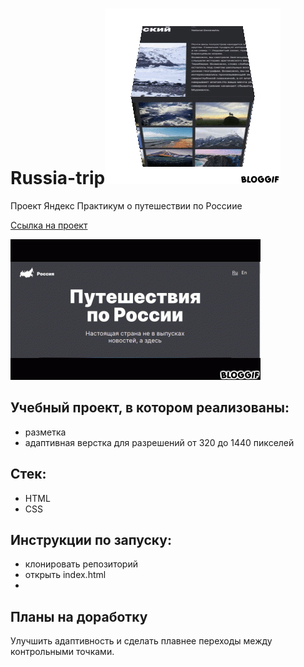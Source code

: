 # Russia-trip![alt text](bloggif_608a87003737b.gif)
Проект Яндекс Практикум о путешествии по Россиие

[Ссылка на проект](https://pavelcydep.github.io/Russia-adaptiv-verstka/)

![alt text](bloggif_608a7fabd4d03.gif)

## Учебный проект, в котором реализованы: 
- разметка
- адаптивная верстка для разрешений от 320 до 1440 пикселей

## Стек:
- HTML
- CSS

## Инструкции по запуску:
- клонировать репозиторий
- открыть index.html
- 
## Планы на доработку
Улучшить адаптивность и сделать плавнее переходы между контрольными точками.

